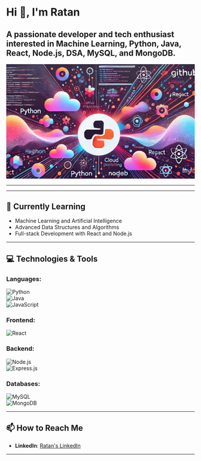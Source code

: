 # Hi 👋, I'm Ratan  
A passionate developer and tech enthusiast interested in **Machine Learning**, **Python**, **Java**, **React**, **Node.js**, **DSA**, **MySQL**, and **MongoDB**.
---

![Banner](banner-image.png)

---
---

## 🌱 Currently Learning  
- Machine Learning and Artificial Intelligence  
- Advanced Data Structures and Algorithms  
- Full-stack Development with React and Node.js  

---

## 💻 Technologies & Tools  
### Languages:  
![Python](https://img.shields.io/badge/-Python-3776AB?logo=python&logoColor=white&style=flat)  
![Java](https://img.shields.io/badge/-Java-007396?logo=java&logoColor=white&style=flat)  
![JavaScript](https://img.shields.io/badge/-JavaScript-F7DF1E?logo=javascript&logoColor=black&style=flat)  

### Frontend:  
![React](https://img.shields.io/badge/-React-61DAFB?logo=react&logoColor=black&style=flat)

### Backend:  
![Node.js](https://img.shields.io/badge/-Node.js-339933?logo=node.js&logoColor=white&style=flat)  
![Express.js](https://img.shields.io/badge/-Express.js-000000?logo=express&logoColor=white&style=flat)

### Databases:  
![MySQL](https://img.shields.io/badge/-MySQL-4479A1?logo=mysql&logoColor=white&style=flat)  
![MongoDB](https://img.shields.io/badge/-MongoDB-47A248?logo=mongodb&logoColor=white&style=flat)

---

## 📫 How to Reach Me   
- **LinkedIn**: [Ratan's LinkedIn](https://www.linkedin.com/in/ratan-gunnala/)  

---

